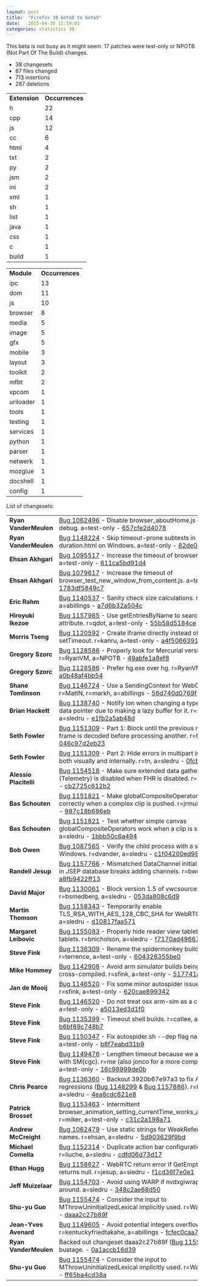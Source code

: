 ```yaml
---
layout: post
title:  "Firefox 38 beta8 to beta9"
date:   2015-04-30 11:59:01
categories: statistics 38
---
```


This beta is not busy as it might seem. 17 patches were test-only or NPOTB (Not Part Of The Build) changes.

<p>
<ul>
<li>38 changesets</li>
<li>87 files changed</li>
<li>713 insertions</li>
<li>287 deletions</li>
</ul>
</p>
<p>
<table><tr><td><strong>Extension</strong></td><td><strong>Occurrences</strong></td></tr>
<tr><td>h</td><td>22</td></tr>
<tr><td>cpp</td><td>14</td></tr>
<tr><td>js</td><td>12</td></tr>
<tr><td>cc</td><td>6</td></tr>
<tr><td>html</td><td>4</td></tr>
<tr><td>txt</td><td>2</td></tr>
<tr><td>py</td><td>2</td></tr>
<tr><td>jsm</td><td>2</td></tr>
<tr><td>ini</td><td>2</td></tr>
<tr><td>xml</td><td>1</td></tr>
<tr><td>sh</td><td>1</td></tr>
<tr><td>list</td><td>1</td></tr>
<tr><td>java</td><td>1</td></tr>
<tr><td>css</td><td>1</td></tr>
<tr><td>c</td><td>1</td></tr>
<tr><td>build</td><td>1</td></tr>
</table>
</p>
<p>
<table><tr><td><strong>Module</strong></td><td><strong>Occurrences</strong></td></tr>
<tr><td>ipc</td><td>13</td></tr>
<tr><td>dom</td><td>11</td></tr>
<tr><td>js</td><td>10</td></tr>
<tr><td>browser</td><td>8</td></tr>
<tr><td>media</td><td>5</td></tr>
<tr><td>image</td><td>5</td></tr>
<tr><td>gfx</td><td>5</td></tr>
<tr><td>mobile</td><td>3</td></tr>
<tr><td>layout</td><td>3</td></tr>
<tr><td>toolkit</td><td>2</td></tr>
<tr><td>mfbt</td><td>2</td></tr>
<tr><td>xpcom</td><td>1</td></tr>
<tr><td>uriloader</td><td>1</td></tr>
<tr><td>tools</td><td>1</td></tr>
<tr><td>testing</td><td>1</td></tr>
<tr><td>services</td><td>1</td></tr>
<tr><td>python</td><td>1</td></tr>
<tr><td>parser</td><td>1</td></tr>
<tr><td>netwerk</td><td>1</td></tr>
<tr><td>mozglue</td><td>1</td></tr>
<tr><td>docshell</td><td>1</td></tr>
<tr><td>config</td><td>1</td></tr>
</table>
</p>
<p>List of changesets:
<table>
<tr><td><strong>Ryan VanderMeulen</strong></td><td><a href="https://bugzilla.mozilla.org/1062496">Bug 1062496</a> - Disable browser_aboutHome.js on OSX 10.6 debug. a=test-only - <a href="https://hg.mozilla.org/releases/mozilla-release/rev/657cfe2d4078">657cfe2d4078</a></td></tr>
<tr><td><strong>Ryan VanderMeulen</strong></td><td><a href="https://bugzilla.mozilla.org/1148224">Bug 1148224</a> - Skip timeout-prone subtests in mediasource-duration.html on Windows. a=test-only - <a href="https://hg.mozilla.org/releases/mozilla-release/rev/82de02ddde1b">82de02ddde1b</a></td></tr>
<tr><td><strong>Ehsan Akhgari</strong></td><td><a href="https://bugzilla.mozilla.org/1095517">Bug 1095517</a> - Increase the timeout of browser_identity_UI.js. a=test-only - <a href="https://hg.mozilla.org/releases/mozilla-release/rev/611ca5bd91d4">611ca5bd91d4</a></td></tr>
<tr><td><strong>Ehsan Akhgari</strong></td><td><a href="https://bugzilla.mozilla.org/1079617">Bug 1079617</a> - Increase the timeout of browser_test_new_window_from_content.js. a=test-only - <a href="https://hg.mozilla.org/releases/mozilla-release/rev/1783df5849c7">1783df5849c7</a></td></tr>
<tr><td><strong>Eric Rahm</strong></td><td><a href="https://bugzilla.mozilla.org/1140537">Bug 1140537</a> - Sanity check size calculations. r=peterv, a=abillings - <a href="https://hg.mozilla.org/releases/mozilla-release/rev/a7d6b32a504c">a7d6b32a504c</a></td></tr>
<tr><td><strong>Hiroyuki Ikezoe</strong></td><td><a href="https://bugzilla.mozilla.org/1157985">Bug 1157985</a> - Use getEntriesByName to search by name attribute. r=qdot, a=test-only - <a href="https://hg.mozilla.org/releases/mozilla-release/rev/55b58d5184ce">55b58d5184ce</a></td></tr>
<tr><td><strong>Morris Tseng</strong></td><td><a href="https://bugzilla.mozilla.org/1120592">Bug 1120592</a> - Create iframe directly instead of using setTimeout. r=kanru, a=test-only - <a href="https://hg.mozilla.org/releases/mozilla-release/rev/a4f506639153">a4f506639153</a></td></tr>
<tr><td><strong>Gregory Szorc</strong></td><td><a href="https://bugzilla.mozilla.org/1128586">Bug 1128586</a> - Properly look for Mercurial version. r=RyanVM, a=NPOTB - <a href="https://hg.mozilla.org/releases/mozilla-release/rev/49abfe1a8ef8">49abfe1a8ef8</a></td></tr>
<tr><td><strong>Gregory Szorc</strong></td><td><a href="https://bugzilla.mozilla.org/1128586">Bug 1128586</a> - Prefer hg.exe over hg. r=RyanVM, a=NPOTB - <a href="https://hg.mozilla.org/releases/mozilla-release/rev/a0b48af4bb54">a0b48af4bb54</a></td></tr>
<tr><td><strong>Shane Tomlinson</strong></td><td><a href="https://bugzilla.mozilla.org/1146724">Bug 1146724</a> - Use a SendingContext for WebChannels. r=MattN, r=markh, a=abillings - <a href="https://hg.mozilla.org/releases/mozilla-release/rev/56d740d0769f">56d740d0769f</a></td></tr>
<tr><td><strong>Brian Hackett</strong></td><td><a href="https://bugzilla.mozilla.org/1138740">Bug 1138740</a> - Notify Ion when changing a typed array's data pointer due to making a lazy buffer for it. r=sfink, a=sledru - <a href="https://hg.mozilla.org/releases/mozilla-release/rev/e1fb2a5ab48d">e1fb2a5ab48d</a></td></tr>
<tr><td><strong>Seth Fowler</strong></td><td><a href="https://bugzilla.mozilla.org/1151309">Bug 1151309</a> - Part 1: Block until the previous multipart frame is decoded before processing another. r=tn, a=sledru - <a href="https://hg.mozilla.org/releases/mozilla-release/rev/046c97d2eb23">046c97d2eb23</a></td></tr>
<tr><td><strong>Seth Fowler</strong></td><td><a href="https://bugzilla.mozilla.org/1151309">Bug 1151309</a> - Part 2: Hide errors in multipart image parts both visually and internally. r=tn, a=sledru - <a href="https://hg.mozilla.org/releases/mozilla-release/rev/0fcbbecc843d">0fcbbecc843d</a></td></tr>
<tr><td><strong>Alessio Placitelli</strong></td><td><a href="https://bugzilla.mozilla.org/1154518">Bug 1154518</a> - Make sure extended data gathering (Telemetry) is disabled when FHR is disabled. r=Gijs, a=sledru - <a href="https://hg.mozilla.org/releases/mozilla-release/rev/cb2725c612b2">cb2725c612b2</a></td></tr>
<tr><td><strong>Bas Schouten</strong></td><td><a href="https://bugzilla.mozilla.org/1151821">Bug 1151821</a> - Make globalCompositeOperator work correctly when a complex clip is pushed. r=jrmuizel, a=sledru - <a href="https://hg.mozilla.org/releases/mozilla-release/rev/987c18b686eb">987c18b686eb</a></td></tr>
<tr><td><strong>Bas Schouten</strong></td><td><a href="https://bugzilla.mozilla.org/1151821">Bug 1151821</a> - Test whether simple canvas globalCompositeOperators work when a clip is set. r=jrmuizel, a=sledru - <a href="https://hg.mozilla.org/releases/mozilla-release/rev/1bbb50c6a494">1bbb50c6a494</a></td></tr>
<tr><td><strong>Bob Owen</strong></td><td><a href="https://bugzilla.mozilla.org/1087565">Bug 1087565</a> - Verify the child process with a secret hello on Windows. r=dvander, a=sledru - <a href="https://hg.mozilla.org/releases/mozilla-release/rev/c1f04200ed98">c1f04200ed98</a></td></tr>
<tr><td><strong>Randell Jesup</strong></td><td><a href="https://bugzilla.mozilla.org/1157766">Bug 1157766</a> - Mismatched DataChannel initial channel size in JSEP database breaks adding channels. r=bwc, a=sledru - <a href="https://hg.mozilla.org/releases/mozilla-release/rev/a8fb9422ff13">a8fb9422ff13</a></td></tr>
<tr><td><strong>David Major</strong></td><td><a href="https://bugzilla.mozilla.org/1130061">Bug 1130061</a> - Block version 1.5 of vwcsource.ax. r=bsmedberg, a=sledru - <a href="https://hg.mozilla.org/releases/mozilla-release/rev/053da808c6d9">053da808c6d9</a></td></tr>
<tr><td><strong>Martin Thomson</strong></td><td><a href="https://bugzilla.mozilla.org/1158343">Bug 1158343</a> - Temporarily enable TLS_RSA_WITH_AES_128_CBC_SHA for WebRTC. r=ekr, a=sledru - <a href="https://hg.mozilla.org/releases/mozilla-release/rev/d10817faa571">d10817faa571</a></td></tr>
<tr><td><strong>Margaret Leibovic</strong></td><td><a href="https://bugzilla.mozilla.org/1155083">Bug 1155083</a> - Properly hide reader view tablet on landscape tablets. r=bnicholson, a=sledru - <a href="https://hg.mozilla.org/releases/mozilla-release/rev/f7170ad49667">f7170ad49667</a></td></tr>
<tr><td><strong>Steve Fink</strong></td><td><a href="https://bugzilla.mozilla.org/1136309">Bug 1136309</a> - Rename the spidermonkey build variants. r=terrence, a=test-only - <a href="https://hg.mozilla.org/releases/mozilla-release/rev/604326355be0">604326355be0</a></td></tr>
<tr><td><strong>Mike Hommey</strong></td><td><a href="https://bugzilla.mozilla.org/1142908">Bug 1142908</a> - Avoid arm simulator builds being considered cross-compiled. r=sfink, a=test-only - <a href="https://hg.mozilla.org/releases/mozilla-release/rev/517741a918b0">517741a918b0</a></td></tr>
<tr><td><strong>Jan de Mooij</strong></td><td><a href="https://bugzilla.mozilla.org/1146520">Bug 1146520</a> - Fix some minor autospider issues on OS X. r=sfink, a=test-only - <a href="https://hg.mozilla.org/releases/mozilla-release/rev/620cae899342">620cae899342</a></td></tr>
<tr><td><strong>Steve Fink</strong></td><td><a href="https://bugzilla.mozilla.org/1146520">Bug 1146520</a> - Do not treat osx arm-sim as a cross-compile. a=test-only - <a href="https://hg.mozilla.org/releases/mozilla-release/rev/a5013ed3d1f0">a5013ed3d1f0</a></td></tr>
<tr><td><strong>Steve Fink</strong></td><td><a href="https://bugzilla.mozilla.org/1135399">Bug 1135399</a> - Timeout shell builds. r=catlee, a=test-only - <a href="https://hg.mozilla.org/releases/mozilla-release/rev/b6bf89c748b7">b6bf89c748b7</a></td></tr>
<tr><td><strong>Steve Fink</strong></td><td><a href="https://bugzilla.mozilla.org/1150347">Bug 1150347</a> - Fix autospider.sh --dep flag name. r=philor, a=test-only - <a href="https://hg.mozilla.org/releases/mozilla-release/rev/b8f7eabd31b9">b8f7eabd31b9</a></td></tr>
<tr><td><strong>Steve Fink</strong></td><td><a href="https://bugzilla.mozilla.org/1149476">Bug 1149476</a> - Lengthen timeout because we are hitting it with SM(cgc). r=me (also jonco for a more complex version), a=test-only - <a href="https://hg.mozilla.org/releases/mozilla-release/rev/16c98999de0b">16c98999de0b</a></td></tr>
<tr><td><strong>Chris Pearce</strong></td><td><a href="https://bugzilla.mozilla.org/1136360">Bug 1136360</a> - Backout 3920b67e97a3 to fix A/V sync regressions (<a href="https://bugzilla.mozilla.org/1148299">Bug 1148299</a> &amp; <a href="https://bugzilla.mozilla.org/1157886">Bug 1157886</a>). r=backout a=sledru - <a href="https://hg.mozilla.org/releases/mozilla-release/rev/4ea8cdc621e8">4ea8cdc621e8</a></td></tr>
<tr><td><strong>Patrick Brosset</strong></td><td><a href="https://bugzilla.mozilla.org/1153463">Bug 1153463</a> - Intermittent browser_animation_setting_currentTime_works_and_pauses.js. r=miker, a=test-only - <a href="https://hg.mozilla.org/releases/mozilla-release/rev/c31c2a198a71">c31c2a198a71</a></td></tr>
<tr><td><strong>Andrew McCreight</strong></td><td><a href="https://bugzilla.mozilla.org/1062479">Bug 1062479</a> - Use static strings for WeakReference type names. r=ehsan, a=sledru - <a href="https://hg.mozilla.org/releases/mozilla-release/rev/5d903629f9bd">5d903629f9bd</a></td></tr>
<tr><td><strong>Michael Comella</strong></td><td><a href="https://bugzilla.mozilla.org/1152314">Bug 1152314</a> - Duplicate action bar configuration in code. r=liuche, a=sledru - <a href="https://hg.mozilla.org/releases/mozilla-release/rev/cdfd06d73d17">cdfd06d73d17</a></td></tr>
<tr><td><strong>Ethan Hugg</strong></td><td><a href="https://bugzilla.mozilla.org/1158627">Bug 1158627</a> - WebRTC return error if GetEmptyFrame returns null. r=jesup, a=sledru - <a href="https://hg.mozilla.org/releases/mozilla-release/rev/f1cd36f7e0e1">f1cd36f7e0e1</a></td></tr>
<tr><td><strong>Jeff Muizelaar</strong></td><td><a href="https://bugzilla.mozilla.org/1154703">Bug 1154703</a> - Avoid using WARP if nvdxgiwrapper.dll is around. a=sledru - <a href="https://hg.mozilla.org/releases/mozilla-release/rev/348c2ae68d50">348c2ae68d50</a></td></tr>
<tr><td><strong>Shu-yu Guo</strong></td><td><a href="https://bugzilla.mozilla.org/1155474">Bug 1155474</a> - Consider the input to MThrowUninitializedLexical implicitly used. r=Waldo, a=sledru - <a href="https://hg.mozilla.org/releases/mozilla-release/rev/daaa2c27b89f">daaa2c27b89f</a></td></tr>
<tr><td><strong>Jean-Yves Avenard</strong></td><td><a href="https://bugzilla.mozilla.org/1149605">Bug 1149605</a> - Avoid potential integers overflow. r=kentuckyfriedtakahe, a=abillings - <a href="https://hg.mozilla.org/releases/mozilla-release/rev/fcfec0caa7be">fcfec0caa7be</a></td></tr>
<tr><td><strong>Ryan VanderMeulen</strong></td><td>Backed out changeset daaa2c27b89f (<a href="https://bugzilla.mozilla.org/1155474">Bug 1155474</a>) for bustage. - <a href="https://hg.mozilla.org/releases/mozilla-release/rev/0a1accb16d39">0a1accb16d39</a></td></tr>
<tr><td><strong>Shu-yu Guo</strong></td><td><a href="https://bugzilla.mozilla.org/1155474">Bug 1155474</a> - Consider the input to MThrowUninitializedLexical implicitly used. r=Waldo, a=sledru - <a href="https://hg.mozilla.org/releases/mozilla-release/rev/ff65ba4cd38a">ff65ba4cd38a</a></td></tr>
</table>
</p>

